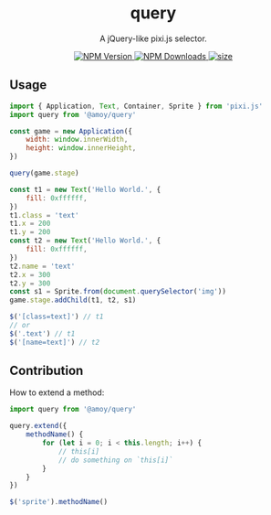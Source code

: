 
<h1 align="center">query</h1>
<p align="center">A jQuery-like pixi.js selector.</p>
<p align="center">
    <a href="https://www.npmjs.com/package/@amoy/query">
        <img src="https://img.shields.io/npm/v/@amoy/query.svg" alt="NPM Version">
    </a>
    <a href="https://www.npmjs.com/package/@amoy/query">
        <img src="https://img.shields.io/npm/dt/@amoy/query.svg" alt="NPM Downloads">
    </a>
    <a href="javascript:;">
        <img src="https://img.shields.io/github/size/amoyjs/query/dist/query.min.js.svg" alt="size">
    </a>
    <!-- <a href="https://github.com/amoyjs/query/blob/master/LICENSE">
        <img src="https://img.shields.io/github/license/amoyjs/query.svg" alt="MIT License">
    </a> -->
</p>

## Usage

```js
import { Application, Text, Container, Sprite } from 'pixi.js'
import query from '@amoy/query'

const game = new Application({
    width: window.innerWidth,
    height: window.innerHeight,
})

query(game.stage)

const t1 = new Text('Hello World.', {
    fill: 0xffffff,
})
t1.class = 'text'
t1.x = 200
t1.y = 200
const t2 = new Text('Hello World.', {
    fill: 0xffffff,
})
t2.name = 'text'
t2.x = 300
t2.y = 300
const s1 = Sprite.from(document.querySelector('img'))
game.stage.addChild(t1, t2, s1)

$('[class=text]') // t1
// or
$('.text') // t1
$('[name=text]') // t2
```

## Contribution

How to extend a method:

```js
import query from '@amoy/query'

query.extend({
    methodName() {
        for (let i = 0; i < this.length; i++) {
            // this[i]
            // do something on `this[i]`
        }
    }
})

$('sprite').methodName()
```